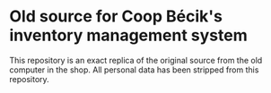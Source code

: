 # Old source for Coop Bécik's inventory management system
This repository is an exact replica of the original source from the old computer in the shop.
All personal data has been stripped from this repository.


